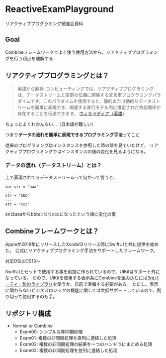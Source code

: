 # ReactiveExamPlayground

リアクティブプログラミング勉強会資料

## Goal

Combineフレームワークでよく使う使用方法から、リアクティブプログラミングを行う利点を理解する

## リアクティブプログラミングとは？

> 英語から翻訳-コンピューティングでは、リアクティブプログラミングは、データストリームと変更の伝播に関係する宣言型プログラミングパラダイムです。このパラダイムを使用すると、静的または動的なデータストリームを簡単に表現でき、関連する実行モデル内に推定された依存関係が存在することを伝達できます。 [ウィキペディア（英語)](https://en.wikipedia.org/wiki/Reactive_programming)

ちょっとよくわかんない...（日本語が難しい）

つまり**データの流れを簡単に表現できるプログラミング手法**ってこと

従来のプログラミングはインスタンスを参照した時の値を見ていたけど、
リアクティブプログラミングではインスタンスの値の変化を見るようになる。

### データの流れ（データストリーム）とは？

上で表現されてるデータストリームって何かって言うと、
```
var str = "aaa"
...
str = "bbb"
...
str = "ccc"
```
strはaaaからbbbになりcccになったという値に変化の事

## Combineフレームワークとは？

Appleが2019年にリリースしたXcode12リリース時にSwiftUIと共に提供を始めた。
公式にリアクティブプログラミング手法をサポートしたフレームワーク。

対応OSはiOS13〜

SwiftUIとセットで使用する事を前提に作られているので、UIKitはサポート外になっている。
なので、UIKitを使用する表示系にCombineを組み込むには[3rdパーティー製のライブラリ](https://github.com/CombineCommunity/CombineCocoa)を使うか、自前で準備する必要がある。
ただし、表示に関わらないビジネスロジックの機能に関しては大抵サポートしているので、割り切って使用するのも手。

## リポジトリ構成
- Normal or Combine
  - Exam00: シンプルな非同期処理
  - Exam01: 複数の非同期処理を直列に連結した処理
  - Exam02: 複数の非同期処理の結果を一つのハンドラにまとめる処理
  - Exam03: 複数の非同期処理を並列に連結した処理
